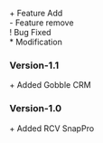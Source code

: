 \+ Feature Add   
\- Feature remove   
\! Bug Fixed   
\* Modification   

### Version-1.1
\+ Added Gobble CRM

### Version-1.0
\+ Added RCV SnapPro
